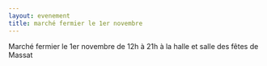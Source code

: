 ```yaml
---
layout: evenement
title: marché fermier le 1er novembre
---
```


Marché fermier le 1er novembre de 12h à 21h à la halle et salle des fêtes de Massat
